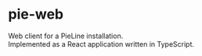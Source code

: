 # pie-web

Web client for a PieLine installation.  
Implemented as a React application written in TypeScript.
